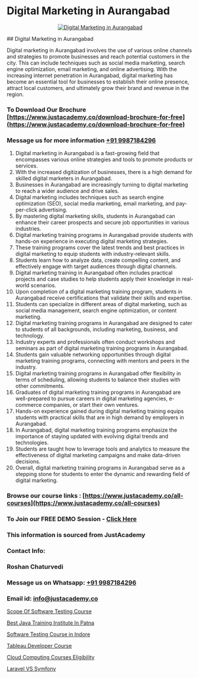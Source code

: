# Digital Marketing in Aurangabad

<p align="center">
  <a href="https://justacademy.co/course-detail/digital-marketing">
    <img src="https://justacademy.co/storage2/course_image/1676636720_course_image.webp" alt="Digital Marketing in Aurangabad">
  </a>
</p>
## Digital Marketing in Aurangabad

Digital marketing in Aurangabad involves the use of various online channels and strategies to promote businesses and reach potential customers in the city. This can include techniques such as social media marketing, search engine optimization, email marketing, and online advertising. With the increasing internet penetration in Aurangabad, digital marketing has become an essential tool for businesses to establish their online presence, attract local customers, and ultimately grow their brand and revenue in the region.
### To Download Our Brochure [https://www.justacademy.co/download-brochure-for-free](https://www.justacademy.co/download-brochure-for-free)
### Message us for more information [+91 9987184296](https://api.whatsapp.com/send?phone=919987184296)
1) Digital marketing in Aurangabad is a fast-growing field that encompasses various online strategies and tools to promote products or services.
2) With the increased digitization of businesses, there is a high demand for skilled digital marketers in Aurangabad.
3) Businesses in Aurangabad are increasingly turning to digital marketing to reach a wider audience and drive sales.
4) Digital marketing includes techniques such as search engine optimization (SEO), social media marketing, email marketing, and pay-per-click advertising.
5) By mastering digital marketing skills, students in Aurangabad can enhance their career prospects and secure job opportunities in various industries.
6) Digital marketing training programs in Aurangabad provide students with hands-on experience in executing digital marketing strategies.
7) These training programs cover the latest trends and best practices in digital marketing to equip students with industry-relevant skills.
8) Students learn how to analyze data, create compelling content, and effectively engage with target audiences through digital channels.
9) Digital marketing training in Aurangabad often includes practical projects and case studies to help students apply their knowledge in real-world scenarios.
10) Upon completion of a digital marketing training program, students in Aurangabad receive certifications that validate their skills and expertise.
11) Students can specialize in different areas of digital marketing, such as social media management, search engine optimization, or content marketing.
12) Digital marketing training programs in Aurangabad are designed to cater to students of all backgrounds, including marketing, business, and technology.
13) Industry experts and professionals often conduct workshops and seminars as part of digital marketing training programs in Aurangabad.
14) Students gain valuable networking opportunities through digital marketing training programs, connecting with mentors and peers in the industry.
15) Digital marketing training programs in Aurangabad offer flexibility in terms of scheduling, allowing students to balance their studies with other commitments.
16) Graduates of digital marketing training programs in Aurangabad are well-prepared to pursue careers in digital marketing agencies, e-commerce companies, or start their own ventures.
17) Hands-on experience gained during digital marketing training equips students with practical skills that are in high demand by employers in Aurangabad.
18) In Aurangabad, digital marketing training programs emphasize the importance of staying updated with evolving digital trends and technologies.
19) Students are taught how to leverage tools and analytics to measure the effectiveness of digital marketing campaigns and make data-driven decisions.
20) Overall, digital marketing training programs in Aurangabad serve as a stepping stone for students to enter the dynamic and rewarding field of digital marketing.

### Browse our course links : [https://www.justacademy.co/all-courses](https://www.justacademy.co/all-courses) 
### To Join our FREE DEMO Session - [Click Here](https://www.justacademy.co/register-for-course-demo)


### This information is sourced from JustAcademy
### Contact Info:
### Roshan Chaturvedi
### Message us on Whatsapp: [+91 9987184296](https://api.whatsapp.com/send?phone=919987184296)
### Email id: [info@justacademy.co](mailto:info@justacademy.co)
                
[Scope Of Software Testing Course](https://www.linkedin.com/pulse/scope-software-testing-course-software-training-mountain-view-vp2rc?trackingId=Byln8w%2FaboiKQV4h%2F%2BQt2w%3D%3D&lipi=urn%3Ali%3Apage%3Ad_flagship3_company_admin%3BO6zCmHqaTSmsGbbNTRP%2FeA%3D%3D)

[Best Java Training Institute In Patna](https://www.linkedin.com/pulse/best-java-training-institute-patna-justacademy-portland-xknof?trackingId=GbVlzTEswrsOS3RF5D4bpg%3D%3D&lipi=urn%3Ali%3Apage%3Ad_flagship3_company_admin%3BTqighWlRRkKZzOjpwndZdw%3D%3D)

[Software Testing Course in Indore](https://medium.com/@shivamja27/software-testing-course-in-indore-91baa152d85f)

[Tableau Developer Course](https://medium.com/@akanshapatil/tableau-developer-course-d130286546ed)

[Cloud Computing Courses Eligibility](https://justacademyin.github.io/justacademy/cloud-computing-courses-eligibility)

[Laravel VS Symfony](https://justacademyin.github.io/justacademy/laravel-vs-symfony)

